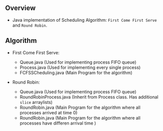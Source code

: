 ## Overview
- Java implementation of Scheduling Algorithm: `First Come First Serve` and `Round Robin`.

## Algorithm
- First Come First Serve:
  - Queue.java (Used for implementing process FIFO queue)
  - Process.java (Used for implementing every single process)
  - FCFSSCheduling.java (Main Program for the algorithm)

- Round Robin:
  - Queue.java (Used for implementing process FIFO queue)
  - RoundRobinProcess.java (Inherit from Process class. Has additional `slice` arraylists)
  - RoundRobin.java (Main Program for the algorithm where all processes arrived at time 0)
  - RoundRobin.java (Main Program for the algorithm where all processes have differen arrival time )
